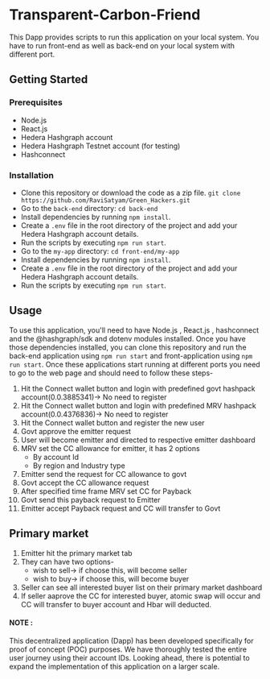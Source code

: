 # Transparent-Carbon-Friend 

This  Dapp provides scripts to run this application on your local system. You have to run front-end as well as back-end on your local system with different port.
## Getting Started

### Prerequisites

- Node.js
- React.js
- Hedera Hashgraph account
- Hedera Hashgraph Testnet account (for testing)
- Hashconnect

### Installation

- Clone this repository or download the code as a zip file.
`git clone https://github.com/RaviSatyam/Green_Hackers.git`
- Go to the `back-end` directory: `cd back-end`
- Install dependencies by running `npm install`.
- Create a `.env` file in the root directory of the project and add your Hedera Hashgraph account details.
- Run the scripts by executing `npm run start`.
- Go to the `my-app` directory: `cd front-end/my-app`
- Install dependencies by running `npm install`.
- Create a `.env` file in the root directory of the project and add your Hedera Hashgraph account details.
- Run the scripts by executing `npm run start`.

## Usage

To use this application, you'll need to have Node.js , React.js , hashconnect and the @hashgraph/sdk and dotenv modules installed. Once you have those dependencies installed, you can clone this repository and run the back-end application using `npm run start` and 
front-application using `npm run start`.
Once these applications start running at different ports you need to go to the web page and should need to follow these steps-

1. Hit the Connect wallet button and login with predefined govt hashpack account(0.0.3885341)-> No need to register
2. Hit the Connect wallet button and login with predefined MRV hashpack account(0.0.4376836)-> No need to register
3. Hit the Connect wallet button and register the new user
4. Govt approve the emitter request
5. User will become emitter and directed to respective emitter dashboard
6. MRV set the CC allowance for emitter, it has 2 options
     - By account Id
     - By region and Industry type
7. Emitter send the request for CC allowance to govt
8. Govt accept the CC allowance request
9. After specified time frame MRV set CC for Payback
10. Govt send this payback request to Emitter
11. Emitter accept Payback request and CC will transfer to Govt

## Primary market
1. Emitter hit the primary market tab
2. They can have two options-
    - wish to sell-> if choose this, will become seller
    - wish to buy-> if choose this, will become buyer
3. Seller can see all interested buyer list on their primary market dashboard
4. If seller aaprove the CC for interested buyer, atomic swap will occur and CC will transfer to buyer account and Hbar will deducted.


#### NOTE :
This decentralized application (Dapp) has been developed specifically for proof of concept (POC) purposes. We have thoroughly tested the entire user journey using their account IDs. Looking ahead, there is potential to expand the implementation of this application on a larger scale.


